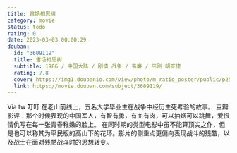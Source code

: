 ```yaml
---
title: 雷场相思树
category: movie
status: todo
rating: 0
date: 2023-03-03 00:00:29
douban:
  id: "3609119"
  title: 雷场相思树
  subtitle: 1986 / 中国大陆 / 剧情 战争 / 韦廉 / 巫刚 胡亚捷
  rating: 7.8
  cover: https://img1.doubanio.com/view/photo/m_ratio_poster/public/p2552489969.jpg
  link: https://movie.douban.com/subject/3609119/
---
```


Via tw 叮叮 在老山前线上，五名大学毕业生在战争中经历生死考验的故事。
豆瓣影评：那个时候表现的中国军人，有智有勇，有血有肉，可以抽烟可以跳舞，爱恨情仇写在每一张青春稚嫩的脸上。
在同时期的类型电影中虽不能算顶尖之作，但是也可以称其为平民版的高山下的花环。影片的侧重点更偏向表现战斗的残酷，以及战士在面对残酷战斗时的思想转变。